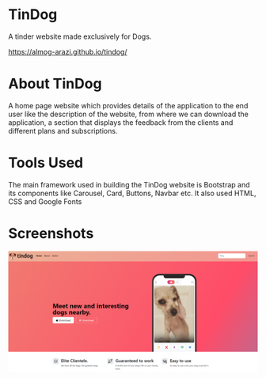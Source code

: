 # TinDog
A tinder website made exclusively for Dogs.

https://almog-arazi.github.io/tindog/

# About TinDog
A home page website which provides details of the application to the end user like the description of the website, from where we can download the application, a section that displays the feedback from the clients and different plans and subscriptions.

# Tools Used
The main framework used in building the TinDog website is Bootstrap and its components like Carousel, Card, Buttons, Navbar etc. It also used HTML, CSS and Google Fonts 

# Screenshots
![](images/Screenshot.png)


